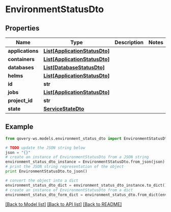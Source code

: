# EnvironmentStatusDto


## Properties

Name | Type | Description | Notes
------------ | ------------- | ------------- | -------------
**applications** | [**List[ApplicationStatusDto]**](ApplicationStatusDto.md) |  | 
**containers** | [**List[ApplicationStatusDto]**](ApplicationStatusDto.md) |  | 
**databases** | [**List[DatabaseStatusDto]**](DatabaseStatusDto.md) |  | 
**helms** | [**List[ApplicationStatusDto]**](ApplicationStatusDto.md) |  | 
**id** | **str** |  | 
**jobs** | [**List[ApplicationStatusDto]**](ApplicationStatusDto.md) |  | 
**project_id** | **str** |  | 
**state** | [**ServiceStateDto**](ServiceStateDto.md) |  | 

## Example

```python
from qovery-ws.models.environment_status_dto import EnvironmentStatusDto

# TODO update the JSON string below
json = "{}"
# create an instance of EnvironmentStatusDto from a JSON string
environment_status_dto_instance = EnvironmentStatusDto.from_json(json)
# print the JSON string representation of the object
print EnvironmentStatusDto.to_json()

# convert the object into a dict
environment_status_dto_dict = environment_status_dto_instance.to_dict()
# create an instance of EnvironmentStatusDto from a dict
environment_status_dto_form_dict = environment_status_dto.from_dict(environment_status_dto_dict)
```
[[Back to Model list]](../README.md#documentation-for-models) [[Back to API list]](../README.md#documentation-for-api-endpoints) [[Back to README]](../README.md)


